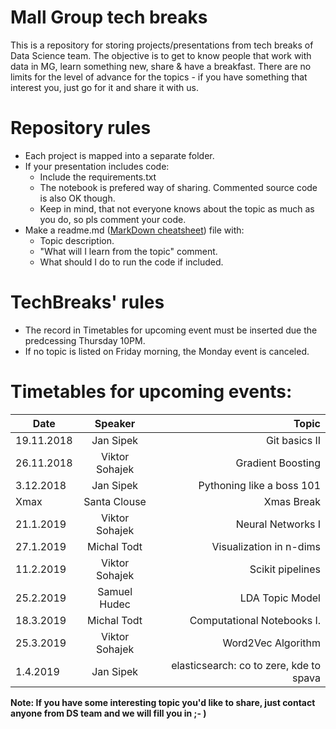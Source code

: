 # Mall Group tech breaks

This is a repository for storing projects/presentations from tech breaks of Data Science team. The objective is to get to know people that work with data in MG, learn something new, share & have a breakfast. There are no limits for the level of advance for the topics - if you have something that interest you, just go for it and share it with us.

# Repository rules
* Each project is mapped into a separate folder. 
* If your presentation includes code:
  - Include the requirements.txt
  - The notebook is prefered way of sharing. Commented source code is also OK though. 
  - Keep in mind, that not everyone knows about the topic as much as you do, so pls comment your code.
* Make a readme.md ([MarkDown cheatsheet](https://github.com/adam-p/markdown-here/wiki/Markdown-Cheatsheet)) file with:
  - Topic description.
  - "What will I learn from the topic" comment.
  - What should I do to run the code if included.

# TechBreaks' rules
* The record in Timetables for upcoming event must be inserted due the predcessing Thursday 10PM.
* If no topic is listed on Friday morning, the Monday event is canceled. 

# Timetables for upcoming events:

| Date       | Speaker        | Topic                     |
| ---------- |:--------------:| -------------------------:|
| 19.11.2018 | Jan Sipek      | Git basics II             |
| 26.11.2018 | Viktor Sohajek | Gradient Boosting         |
| 3.12.2018  | Jan Sipek      | Pythoning like a boss 101 |
| Xmax       | Santa Clouse   | Xmas Break                |
| 21.1.2019  | Viktor Sohajek | Neural Networks I         |
| 27.1.2019  | Michal Todt    | Visualization in n-dims   |
| 11.2.2019  | Viktor Sohajek | Scikit pipelines          |
| 25.2.2019  | Samuel Hudec   | LDA Topic Model           |
| 18.3.2019  | Michal Todt    | Computational Notebooks I.|
| 25.3.2019  | Viktor Sohajek | Word2Vec Algorithm        |
| 1.4.2019   | Jan Sipek      | elasticsearch: co to zere, kde to spava |

**Note: If you have some interesting topic you'd like to share, just contact anyone from DS team and we will fill you in ;- )**
